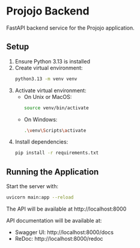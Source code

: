# Projojo Backend

FastAPI backend service for the Projojo application.

## Setup

1. Ensure Python 3.13 is installed
2. Create virtual environment:
   ```bash
   python3.13 -m venv venv
   ```
3. Activate virtual environment:
   - On Unix or MacOS:
     ```bash
     source venv/bin/activate
     ```
   - On Windows:
     ```bash
     .\venv\Scripts\activate
     ```
4. Install dependencies:
   ```bash
   pip install -r requirements.txt
   ```

## Running the Application

Start the server with:
```bash
uvicorn main:app --reload
```

The API will be available at http://localhost:8000

API documentation will be available at:
- Swagger UI: http://localhost:8000/docs
- ReDoc: http://localhost:8000/redoc
